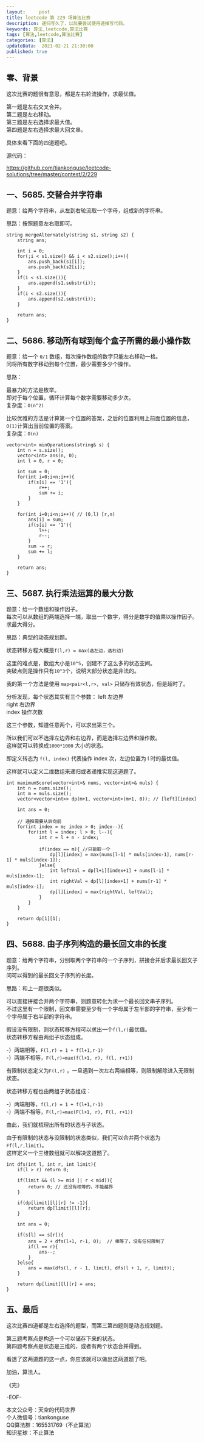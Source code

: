 ```yaml
---   
layout:     post  
title: leetcode 第 229 场算法比赛  
description: 递归写久了，以后要尝试使用递推写代码。   
keywords: 算法,leetcode,算法比赛  
tags: [算法,leetcode,算法比赛]    
categories: [算法]  
updateData:  2021-02-21 21:30:00  
published: true  
---  
```



## 零、背景  


这次比赛的题很有意思，都是左右轮流操作，求最优值。  


第一题是左右交叉合并。  
第二题是左右移动。  
第三题是左右选择求最大值。  
第四题是左右选择求最大回文串。  


具体来看下面的四道题吧。  



源代码：

https://github.com/tiankonguse/leetcode-solutions/tree/master/contest/2/229 



## 一、5685. 交替合并字符串  


题意：给两个字符串，从左到右轮流取一个字母，组成新的字符串。  


思路：按照题意左右取即可。  


```
string mergeAlternately(string s1, string s2) {
    string ans;
    
    int i = 0;
    for(;i < s1.size() && i < s2.size();i++){
        ans.push_back(s1[i]);
        ans.push_back(s2[i]);
    }
    if(i < s1.size()){
        ans.append(s1.substr(i));
    }
    if(i < s2.size()){
        ans.append(s2.substr(i));
    }
    
    return ans;
}
```

## 二、5686. 移动所有球到每个盒子所需的最小操作数  


题意：给一个 `0/1` 数组，每次操作数组的数字只能左右移动一格。  
问将所有数字移动到每个位置，最少需要多少个操作。  


思路：  


最暴力的方法是枚举。  
即对于每个位置，循环计算每个数字需要移动多少次。  
复杂度：`O(n^2)` 


比较优雅的方法是计算第一个位置的答案，之后的位置利用上前面位置的信息，`O(1)`计算出当前位置的答案。  
复杂度：`O(n)`  



```
vector<int> minOperations(string& s) {
    int n = s.size();
    vector<int> ans(n, 0);
    int l = 0, r = 0;

    int sum = 0;
    for(int i=0;i<n;i++){
        if(s[i] == '1'){
            r++;
            sum += i;
        }
    }

    for(int i=0;i<n;i++){ // (0,l) [r,n)
        ans[i] = sum;         
        if(s[i] == '1'){
            l++;
            r--;
        }
        sum -= r;
        sum += l;
    }
    
    return ans;
}
```

## 三、5687. 执行乘法运算的最大分数  


题意：给一个数组和操作因子。  
每次可以从数组的两端选择一端，取出一个数字，得分是数字的值乘以操作因子。  
求最大得分。  


思路：典型的动态规划题。  


状态转移方程大概是`f(l,r) = max(选左边，选右边)`  


这里的难点是，数组大小是`10^5`，创建不了这么多的状态空间。  
突破点则是操作只有`10^3`个，说明大部分状态是非法的。  


我的第一个方法是使用 `map<pair<l,r>, val>` 只储存有效状态，但是超时了。  


分析发现，每个状态其实有三个参数： 
left 左边界  
right 右边界  
index 操作次数    


这三个参数，知道任意两个，可以求出第三个。  


所以我们可以不选择左边界和右边界，而是选择左边界和操作数。  
这样就可以转换成`1000*1000` 大小的状态。  


即定义转态为 `f(l, index)` 代表操作 index 次，左边位置为 l 时的最优值。    


这样就可以定义二维数组来递归或者递推实现这道题了。  


```
int maximumScore(vector<int>& nums, vector<int>& muls) {
    int n = nums.size();
    int m = muls.size();
    vector<vector<int>> dp(m+1, vector<int>(m+1, 0)); // [left][index]
    
    int ans = 0;
    
    // 递推需要从后向前
    for(int index = m; index > 0; index--){
        for(int l = index; l > 0; l--){
            int r = l + n - index;
            
            if(index == m){ //只能取一个
                dp[l][index] = max(nums[l-1] * muls[index-1], nums[r-1] * muls[index-1]);
            }else{
                int leftVal = dp[l+1][index+1] + nums[l-1] * muls[index-1];
                int rightVal = dp[l][index+1] + nums[r-1] * muls[index-1];
                dp[l][index] = max(rightVal, leftVal);
            }
        }
    }
    
    return dp[1][1];
}
```


## 四、5688. 由子序列构造的最长回文串的长度  


题意：给两个字符串，分别取两个字符串的一个子序列，拼接合并后求最长回文子序列。  
问可以得到的最长回文子序列的长度。  


思路：和上一题很类似。  


可以直接拼接合并两个字符串，则题意转化为求一个最长回文串子序列。  
不过这里有一个限制，回文串需要至少有一个字母属于左半部的字符串，至少有一个字母属于右半部的字符串。  


假设没有限制，则状态转移方程可以求出一个`f(l,r)`最优值。  
状态转移方程由两组子状态组成。  


-）两端相等，`F(l,r) = 1 + f(l+1,r-1)`  
-）两端不相等，`F(l,r)=max(f(l+1, r), f(l, r+1))`  


有限制状态定义为`F(l,r)` ，一旦遇到一次左右两端相等，则限制解除进入无限制状态。  


状态转移方程也由两组子状态组成：  


-）两端相等，`f(l,r) = 1 + f(l+1,r-1)`  
-）两端不相等，`F(l,r)=max(F(l+1, r), F(l, r+1))`  


由此，我们就梳理出所有的状态与子状态。  


由于有限制的状态与没限制的状态类似，我们可以合并两个状态为`Ff(l,r,limit)`。  
这样定义一个三维数组就可以解决这道题了。  


```
int dfs(int l, int r, int limit){
    if(l > r) return 0;
    
    if(limit && (l >= mid || r < mid)){
        return 0; // 还没有相等的，不能越界
    }
    
    if(dp[limit][l][r] != -1){
        return dp[limit][l][r];
    }
    
    int ans = 0;
    
    if(s[l] == s[r]){
        ans = 2 + dfs(l+1, r-1, 0);  // 相等了，没有任何限制了
        if(l == r){
            ans--;
        }
    }else{
        ans = max(dfs(l, r - 1, limit), dfs(l + 1, r, limit));
    }
    
    return dp[limit][l][r] = ans;
}
```



## 五、最后  


这次比赛四道都是左右选择的题型，而第三第四题则是动态规划题。  


第三题考察点是构造一个可以储存下来的状态。  
第四题考察点是状态是三维的，或者有两个状态合并得到。  


看透了这两道题的这一点，你应该就可以做出这两道题了吧。  



加油，算法人。  


《完》  


-EOF-  



本文公众号：天空的代码世界  
个人微信号：tiankonguse  
QQ算法群：165531769（不止算法）  
知识星球：不止算法  

